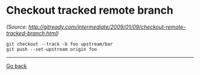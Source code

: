 # Checkout tracked remote branch

_(Source: http://gitready.com/intermediate/2009/01/09/checkout-remote-tracked-branch.html)_

```
git checkout --track -b foo upstream/bar
git push --set-upstream origin foo
```

***

[Go back](README.md)

